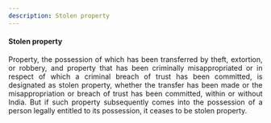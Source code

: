 ```yaml
---
description: Stolen property
---
```


#### Stolen property
<div style="text-align: justify">

Property, the possession of which has been transferred by theft, extortion, or robbery, and property that has been criminally misappropriated or in respect of which a criminal breach of trust has been committed, is designated as stolen property, whether the transfer has been made or the misappropriation or breach of trust has been committed, within or without India. But if such property subsequently comes into the possession of a person legally entitled to its possession, it ceases to be stolen property.

</div>
